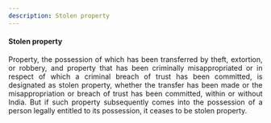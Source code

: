 ```yaml
---
description: Stolen property
---
```


#### Stolen property
<div style="text-align: justify">

Property, the possession of which has been transferred by theft, extortion, or robbery, and property that has been criminally misappropriated or in respect of which a criminal breach of trust has been committed, is designated as stolen property, whether the transfer has been made or the misappropriation or breach of trust has been committed, within or without India. But if such property subsequently comes into the possession of a person legally entitled to its possession, it ceases to be stolen property.

</div>
